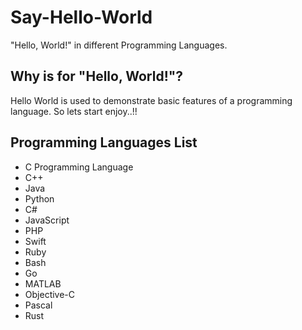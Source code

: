 # Say-Hello-World
"Hello, World!" in different Programming Languages.


## Why is for "Hello, World!"?
Hello World is used to demonstrate basic features of a programming language. So lets start enjoy..!! 


## Programming Languages List

- C Programming Language
- C++
- Java
- Python
- C#
- JavaScript
- PHP
- Swift
- Ruby
- Bash
- Go
- MATLAB
- Objective-C
- Pascal
- Rust
